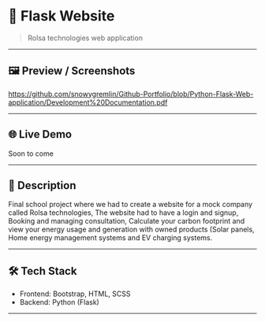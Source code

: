 # 📌 Flask Website

> Rolsa technologies web application

---

## 🖼️ Preview / Screenshots

https://github.com/snowygremlin/Github-Portfolio/blob/Python-Flask-Web-application/Development%20Documentation.pdf

---

## 🌐 Live Demo

Soon to come

---

## 📖 Description

Final school project where we had to create a website for a mock company called Rolsa technologies, The website had to have a login and signup, Booking and managing consultation, Calculate your carbon footprint and view your energy usage and generation with owned products (Solar panels, Home energy management systems and EV charging systems.

---

## 🛠️ Tech Stack

- Frontend: Bootstrap, HTML, SCSS
- Backend: Python (Flask)

---
